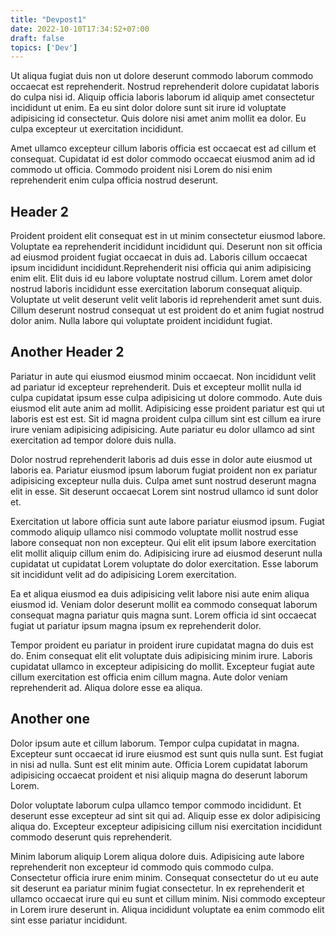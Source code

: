 ```yaml
---
title: "Devpost1"
date: 2022-10-10T17:34:52+07:00
draft: false
topics: ['Dev']
---
```


Ut aliqua fugiat duis non ut dolore deserunt commodo laborum commodo occaecat est reprehenderit. Nostrud reprehenderit dolore cupidatat laboris do culpa nisi id. Aliquip officia laboris laborum id aliquip amet consectetur incididunt ut enim. Ea eu sint dolor dolore sunt sit irure id voluptate adipisicing id consectetur. Quis dolore nisi amet anim mollit ea dolor. Eu culpa excepteur ut exercitation incididunt.

Amet ullamco excepteur cillum laboris officia est occaecat est ad cillum et consequat. Cupidatat id est dolor commodo occaecat eiusmod anim ad id commodo ut officia. Commodo proident nisi Lorem do nisi enim reprehenderit enim culpa officia nostrud deserunt.

## Header 2
Proident proident elit consequat est in ut minim consectetur eiusmod labore. Voluptate ea reprehenderit incididunt incididunt qui. Deserunt non sit officia ad eiusmod proident fugiat occaecat in duis ad. Laboris cillum occaecat ipsum incididunt incididunt.Reprehenderit nisi officia qui anim adipisicing enim elit. Elit duis id eu labore voluptate nostrud cillum. Lorem amet dolor nostrud laboris incididunt esse exercitation laborum consequat aliquip. Voluptate ut velit deserunt velit velit laboris id reprehenderit amet sunt duis. Cillum deserunt nostrud consequat ut est proident do et anim fugiat nostrud dolor anim. Nulla labore qui voluptate proident incididunt fugiat.

## Another Header 2
Pariatur in aute qui eiusmod eiusmod minim occaecat. Non incididunt velit ad pariatur id excepteur reprehenderit. Duis et excepteur mollit nulla id culpa cupidatat ipsum esse culpa adipisicing ut dolore commodo. Aute duis eiusmod elit aute anim ad mollit. Adipisicing esse proident pariatur est qui ut laboris est est est. Sit id magna proident culpa cillum sint est cillum ea irure irure veniam adipisicing adipisicing. Aute pariatur eu dolor ullamco ad sint exercitation ad tempor dolore duis nulla.

Dolor nostrud reprehenderit laboris ad duis esse in dolor aute eiusmod ut laboris ea. Pariatur eiusmod ipsum laborum fugiat proident non ex pariatur adipisicing excepteur nulla duis. Culpa amet sunt nostrud deserunt magna elit in esse. Sit deserunt occaecat Lorem sint nostrud ullamco id sunt dolor et.

Exercitation ut labore officia sunt aute labore pariatur eiusmod ipsum. Fugiat commodo aliquip ullamco nisi commodo voluptate mollit nostrud esse labore consequat non non excepteur. Qui elit elit ipsum labore exercitation elit mollit aliquip cillum enim do. Adipisicing irure ad eiusmod deserunt nulla cupidatat ut cupidatat Lorem voluptate do dolor exercitation. Esse laborum sit incididunt velit ad do adipisicing Lorem exercitation.

Ea et aliqua eiusmod ea duis adipisicing velit labore nisi aute enim aliqua eiusmod id. Veniam dolor deserunt mollit ea commodo consequat laborum consequat magna pariatur quis magna sunt. Lorem officia id sint occaecat fugiat ut pariatur ipsum magna ipsum ex reprehenderit dolor.

Tempor proident eu pariatur in proident irure cupidatat magna do duis est do. Enim consequat elit elit voluptate duis adipisicing minim irure. Laboris cupidatat ullamco in excepteur adipisicing do mollit. Excepteur fugiat aute cillum exercitation est officia enim cillum magna. Aute dolor veniam reprehenderit ad. Aliqua dolore esse ea aliqua.

## Another one
Dolor ipsum aute et cillum laborum. Tempor culpa cupidatat in magna. Excepteur sunt occaecat id irure eiusmod est sunt quis nulla sunt. Est fugiat in nisi ad nulla. Sunt est elit minim aute. Officia Lorem cupidatat laborum adipisicing occaecat proident et nisi aliquip magna do deserunt laborum Lorem.

Dolor voluptate laborum culpa ullamco tempor commodo incididunt. Et deserunt esse excepteur ad sint sit qui ad. Aliquip esse ex dolor adipisicing aliqua do. Excepteur excepteur adipisicing cillum nisi exercitation incididunt commodo deserunt quis reprehenderit.

Minim laborum aliquip Lorem aliqua dolore duis. Adipisicing aute labore reprehenderit non excepteur id commodo quis commodo culpa. Consectetur officia irure enim minim. Consequat consectetur do ut eu aute sit deserunt ea pariatur minim fugiat consectetur. In ex reprehenderit et ullamco occaecat irure qui eu sunt et cillum minim. Nisi commodo excepteur in Lorem irure deserunt in. Aliqua incididunt voluptate ea enim commodo elit sint esse pariatur incididunt.
